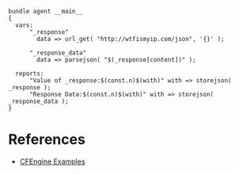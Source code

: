``` {.cfengine3 tangle="url_get.cf"}
bundle agent __main__
{
  vars:
      "_response"
        data => url_get( "http://wtfismyip.com/json", '{}' );

      "_response_data"
        data => parsejson( "$(_response[content])" );

  reports:
      "Value of _response:$(const.n)$(with)" with => storejson( _response );
      "Response Data:$(const.n)$(with)" with => storejson( _response_data );
}
```

# References

- [CFEngine Examples](id:38277465-771a-4db4-983a-8dfd434b1aff)
